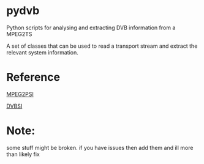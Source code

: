 # pydvb
Python scripts for analysing and extracting DVB information from a MPEG2TS

A set of classes that can be used to read a transport stream and extract the relevant system information.

# Reference 

[MPEG2PSI](http://www.etsi.org/deliver/etsi_en/300400_300499/300468/01.13.01_40/en_300468v011301o.pdf)

[DVBSI](https://www.dvb.org/resources/public/standards/a38_dvb-si_specification.pdf)

# Note:

some stuff might be broken. if you have issues then add them and ill more than likely fix 
